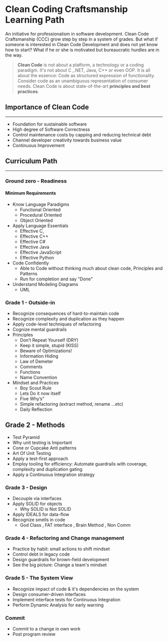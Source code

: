 # Clean Coding Craftsmanship Learning Path

An initiative for professionalism in software development.  Clean Code Craftsmanship (CCC) grow step by step in a system of grades.  But what if someone is interested in Clean Code Development and does not yet know how to start? What if he or she is motivated but bureaucratic hurdles are in the way.
> **Clean Code** is not about a platform, a technology or a coding paradigm.
It's not about C ,.NET, Java, C++ or even OOP.
It is all about the essence: Code as structured expression of functionality.
Consider code as an unambiguous representation of consumer needs.
Clean Code is about state-of-the-art **principles and best practices**.

## Importance of Clean  Code
---

 - Foundation for sustainable software
 - High degree of Software Correctness
 - Control maintenance costs by capping and reducing technical debt
 - Channel developer creativity towards business value
 - Continuous Improvement

## Curriculum Path
-----
### Ground zero - Readiness 

#### Minimum Requirements

- Know Language Paradigms
	- Functional Oriented
	- Procedural Oriented
	- Object Oriented 
- Apply Language Essentials
	- Effective C,
	- Effective C++
	- Effective C#
	- Effective Java
	- Effective JavaScript
	- Effective Python
- Code Confidently
	- Able to Code without thinking much about clean code, Principles and Patterns
	- Run for completion and say "Done"
- Understand Modeling Diagrams
	- UML 

### Grade 1 - Outside-in

- Recognize consequences of hard-to-maintain code
- Recognize complexity and duplication as they happen
- Apply code-level techniques of refactoring
- Cognize mental guardrails
- Principles
	- Don’t Repeat Yourself (DRY)
	- Keep it simple, stupid (KISS)
	- Beware of Optimizations!
	- Information Hiding
	- Law of Demeter
	- Comments
	- Functions
	- Name Convention
- Mindset and Practices
	- Boy Scout Rule
	- Lets Do it now itself
	- Five Why’s”
	- Simple refactoring (extract method, rename ...etc)
	- Daily Reflection 

## Grade 2 - Methods

- Test Pyramid
- Why unit testing is Important
- Cone or Cupcake Anti patterns
-  Art Of Unit Testing
- Apply a test-first approach
- Employ tooling for efficiency:
Automate guardrails with coverage, complexity and duplication gating
- Apply a Continuous Integration strategy

### Grade 3 - Design

- Decouple via interfaces
- Apply SOLID for objects
	- Why SOLID is Not SOLID
- Apply IDEALS for data-flow
- Recognize smells in code
	- God Class , FAT interface , Brain Method , Non Comm

### Grade 4 - Refactoring and Change management

- Practice by habit: small actions to shift mindset
- Control debt in legacy code
- Design guardrails for brown-field development 
- See the big picture: Change a team's mindset

### Grade 5 - The System View

- Recognize impact of code & it's dependencies on the system
- Design consumer-driven interfaces 
- Implement interface tests for Continuous Integration
- Perform Dynamic Analysis for early warning

### Commit

- Commit to a change in own work
- Post program review


<!--stackedit_data:
eyJoaXN0b3J5IjpbMTM3NTU2NTYwNywtMzUwMDk1OTc0LDIwOT
Y2OTA2MTUsLTI1MTEzNDU5OCwxMTU3NjI3NTQ3LC0xNTEyNTU1
ODQwLC0xNjM4ODA2MjkyLDE3MTQwMjk4OTQsLTExMDE2NDk5OT
FdfQ==
-->
